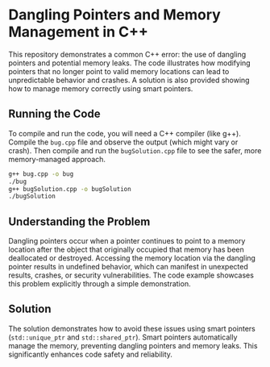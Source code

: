 # Dangling Pointers and Memory Management in C++

This repository demonstrates a common C++ error: the use of dangling pointers and potential memory leaks.  The code illustrates how modifying pointers that no longer point to valid memory locations can lead to unpredictable behavior and crashes.  A solution is also provided showing how to manage memory correctly using smart pointers.

## Running the Code

To compile and run the code, you will need a C++ compiler (like g++).  Compile the `bug.cpp` file and observe the output (which might vary or crash). Then compile and run the `bugSolution.cpp` file to see the safer, more memory-managed approach.

```bash
g++ bug.cpp -o bug
./bug
g++ bugSolution.cpp -o bugSolution
./bugSolution
```

## Understanding the Problem

Dangling pointers occur when a pointer continues to point to a memory location after the object that originally occupied that memory has been deallocated or destroyed.  Accessing the memory location via the dangling pointer results in undefined behavior, which can manifest in unexpected results, crashes, or security vulnerabilities.  The code example showcases this problem explicitly through a simple demonstration.

## Solution

The solution demonstrates how to avoid these issues using smart pointers (`std::unique_ptr` and `std::shared_ptr`). Smart pointers automatically manage the memory, preventing dangling pointers and memory leaks. This significantly enhances code safety and reliability.